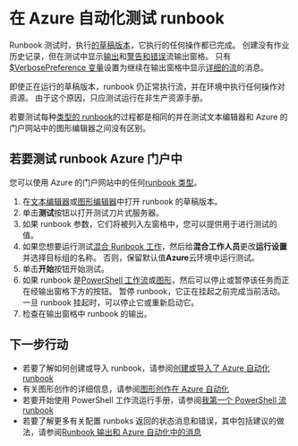 <properties 
    pageTitle="在 Azure 自动化测试 runbook |Microsoft Azure"
    description="Runbook 发布了 Azure 自动化之前，可以测试，以确保按预期的方式工作。  本文介绍如何测试 runbook，并查看它的输出。"
    services="automation"
    documentationCenter=""
    authors="mgoedtel"
    manager="jwhit"
    editor="tysonn" />
<tags 
    ms.service="automation"
    ms.devlang="na"
    ms.topic="article"
    ms.tgt_pltfrm="na"
    ms.workload="infrastructure-services"
    ms.date="09/12/2016"
    ms.author="magoedte;bwren" />

# <a name="testing-a-runbook-in-azure-automation"></a>在 Azure 自动化测试 runbook
Runbook 测试时，执行[的草稿版本](automation-creating-importing-runbook.md#publishing-a-runbook)，它执行的任何操作都已完成。 创建没有作业历史记录，但在测试中显示[输出](automation-runbook-output-and-messages.md#output-stream)和[警告和错误](automation-runbook-output-and-messages.md#message-streams)流输出窗格。 只有[$VerbosePreference 变量](automation-runbook-output-and-messages.md#preference-variables)设置为继续在输出窗格中显示[详细的流](automation-runbook-output-and-messages.md#message-streams)的消息。

即使正在运行的草稿版本，runbook 仍正常执行流，并在环境中执行任何操作对资源。 由于这个原因，只应测试运行在非生产资源手册。

若要测试每种[类型的 runbook](automation-runbook-types.md)的过程都是相同的并在测试文本编辑器和 Azure 的门户网站中的图形编辑器之间没有区别。  


## <a name="to-test-a-runbook-in-the-azure-portal"></a>若要测试 runbook Azure 门户中

您可以使用 Azure 的门户网站中的任何[runbook 类型](automation-runbook-types.md)。

1. 在[文本编辑器](automation-editing-a-runbook.md#Portal)或[图形编辑器](automation-graphical-authoring-intro.md)中打开 runbook 的草稿版本。
2. 单击**测试**按钮以打开测试刀片式服务器。
3. 如果 runbook 参数，它们将被列入左窗格中，您可以提供用于进行测试的值。
4. 如果您想要运行测试[混合 Runbook 工作](automation-hybrid-runbook-worker.md)，然后给**混合工作人员**更改**运行设置**并选择目标组的名称。  否则，保留默认值**Azure**云环境中运行测试。
5. 单击**开始**按钮开始测试。
6. 如果 runbook 是[PowerShell 工作流](automation-runbook-types.md#powershell-workflow-runbooks)或[图形](automation-runbook-types.md#graphical-runbooks)，然后可以停止或暂停该任务而正在经输出窗格下方的按钮。 暂停 runbook，它正在挂起之前完成当前活动。 一旦 runbook 挂起时，可以停止它或重新启动它。
7. 检查在输出窗格中 runbook 的输出。


## <a name="next-steps"></a>下一步行动

- 若要了解如何创建或导入 runbook，请参阅[创建或导入了 Azure 自动化 runbook](automation-creating-importing-runbook.md)
- 有关图形创作的详细信息，请参阅[图形创作在 Azure 自动化](automation-graphical-authoring-intro.md)
- 若要开始使用 PowerShell 工作流运行手册，请参阅[我第一个 PowerShell 流 runbook](automation-first-runbook-textual.md)
- 若要了解更多有关配置 runboks 返回的状态消息和错误，其中包括建议的做法，请参阅[Runbook 输出和 Azure 自动化中的消息](automation-runbook-output-and-messages.md)
